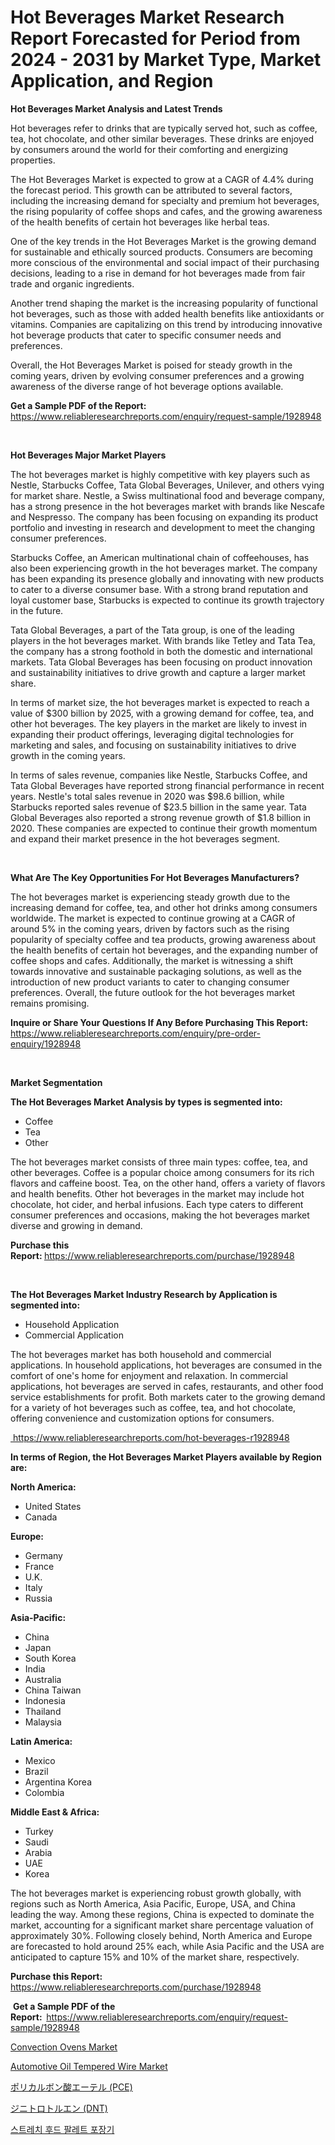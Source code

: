 <p><h1>Hot Beverages Market Research Report Forecasted for Period from 2024 -  2031 by Market Type, Market Application, and Region</h1></p><p><strong>Hot Beverages Market Analysis and Latest Trends</strong></p>
<p><p>Hot beverages refer to drinks that are typically served hot, such as coffee, tea, hot chocolate, and other similar beverages. These drinks are enjoyed by consumers around the world for their comforting and energizing properties.</p><p>The Hot Beverages Market is expected to grow at a CAGR of 4.4% during the forecast period. This growth can be attributed to several factors, including the increasing demand for specialty and premium hot beverages, the rising popularity of coffee shops and cafes, and the growing awareness of the health benefits of certain hot beverages like herbal teas.</p><p>One of the key trends in the Hot Beverages Market is the growing demand for sustainable and ethically sourced products. Consumers are becoming more conscious of the environmental and social impact of their purchasing decisions, leading to a rise in demand for hot beverages made from fair trade and organic ingredients.</p><p>Another trend shaping the market is the increasing popularity of functional hot beverages, such as those with added health benefits like antioxidants or vitamins. Companies are capitalizing on this trend by introducing innovative hot beverage products that cater to specific consumer needs and preferences.</p><p>Overall, the Hot Beverages Market is poised for steady growth in the coming years, driven by evolving consumer preferences and a growing awareness of the diverse range of hot beverage options available.</p></p>
<p><strong>Get a Sample PDF of the Report:&nbsp;</strong> <a href="https://www.reliableresearchreports.com/enquiry/request-sample/1928948">https://www.reliableresearchreports.com/enquiry/request-sample/1928948</a></p>
<p>&nbsp;</p>
<p><strong>Hot Beverages Major Market Players</strong></p>
<p><p>The hot beverages market is highly competitive with key players such as Nestle, Starbucks Coffee, Tata Global Beverages, Unilever, and others vying for market share. Nestle, a Swiss multinational food and beverage company, has a strong presence in the hot beverages market with brands like Nescafe and Nespresso. The company has been focusing on expanding its product portfolio and investing in research and development to meet the changing consumer preferences.</p><p>Starbucks Coffee, an American multinational chain of coffeehouses, has also been experiencing growth in the hot beverages market. The company has been expanding its presence globally and innovating with new products to cater to a diverse consumer base. With a strong brand reputation and loyal customer base, Starbucks is expected to continue its growth trajectory in the future.</p><p>Tata Global Beverages, a part of the Tata group, is one of the leading players in the hot beverages market. With brands like Tetley and Tata Tea, the company has a strong foothold in both the domestic and international markets. Tata Global Beverages has been focusing on product innovation and sustainability initiatives to drive growth and capture a larger market share.</p><p>In terms of market size, the hot beverages market is expected to reach a value of $300 billion by 2025, with a growing demand for coffee, tea, and other hot beverages. The key players in the market are likely to invest in expanding their product offerings, leveraging digital technologies for marketing and sales, and focusing on sustainability initiatives to drive growth in the coming years.</p><p>In terms of sales revenue, companies like Nestle, Starbucks Coffee, and Tata Global Beverages have reported strong financial performance in recent years. Nestle's total sales revenue in 2020 was $98.6 billion, while Starbucks reported sales revenue of $23.5 billion in the same year. Tata Global Beverages also reported a strong revenue growth of $1.8 billion in 2020. These companies are expected to continue their growth momentum and expand their market presence in the hot beverages segment.</p></p>
<p>&nbsp;</p>
<p><strong>What Are The Key Opportunities For Hot Beverages Manufacturers?</strong></p>
<p><p>The hot beverages market is experiencing steady growth due to the increasing demand for coffee, tea, and other hot drinks among consumers worldwide. The market is expected to continue growing at a CAGR of around 5% in the coming years, driven by factors such as the rising popularity of specialty coffee and tea products, growing awareness about the health benefits of certain hot beverages, and the expanding number of coffee shops and cafes. Additionally, the market is witnessing a shift towards innovative and sustainable packaging solutions, as well as the introduction of new product variants to cater to changing consumer preferences. Overall, the future outlook for the hot beverages market remains promising.</p></p>
<p><strong>Inquire or Share Your Questions If Any Before Purchasing This Report:</strong> <a href="https://www.reliableresearchreports.com/enquiry/pre-order-enquiry/1928948">https://www.reliableresearchreports.com/enquiry/pre-order-enquiry/1928948</a></p>
<p>&nbsp;</p>
<p><strong>Market Segmentation</strong></p>
<p><strong>The Hot Beverages Market Analysis by types is segmented into:</strong></p>
<p><ul><li>Coffee</li><li>Tea</li><li>Other</li></ul></p>
<p><p>The hot beverages market consists of three main types: coffee, tea, and other beverages. Coffee is a popular choice among consumers for its rich flavors and caffeine boost. Tea, on the other hand, offers a variety of flavors and health benefits. Other hot beverages in the market may include hot chocolate, hot cider, and herbal infusions. Each type caters to different consumer preferences and occasions, making the hot beverages market diverse and growing in demand.</p></p>
<p><strong>Purchase this Report:&nbsp;</strong><a href="https://www.reliableresearchreports.com/purchase/1928948">https://www.reliableresearchreports.com/purchase/1928948</a></p>
<p>&nbsp;</p>
<p><strong>The Hot Beverages Market Industry Research by Application is segmented into:</strong></p>
<p><ul><li>Household Application</li><li>Commercial Application</li></ul></p>
<p><p>The hot beverages market has both household and commercial applications. In household applications, hot beverages are consumed in the comfort of one's home for enjoyment and relaxation. In commercial applications, hot beverages are served in cafes, restaurants, and other food service establishments for profit. Both markets cater to the growing demand for a variety of hot beverages such as coffee, tea, and hot chocolate, offering convenience and customization options for consumers.</p></p>
<p><a href="https://www.reliableresearchreports.com/hot-beverages-r1928948">&nbsp;https://www.reliableresearchreports.com/hot-beverages-r1928948</a></p>
<p><strong>In terms of Region, the Hot Beverages Market Players available by Region are:</strong></p>
<p>
    <p> <strong> North America: </strong>
        <ul>
            <li>United States</li>
            <li>Canada</li>
        </ul>
        </p> 
    <p> <strong> Europe: </strong>
        <ul>
            <li>Germany</li>
            <li>France</li>
            <li>U.K.</li>
            <li>Italy</li>
            <li>Russia</li>
        </ul>
        </p> 
    <p> <strong> Asia-Pacific: </strong>
        <ul>
            <li>China</li>
            <li>Japan</li>
            <li>South Korea</li>
            <li>India</li>
            <li>Australia</li>
            <li>China Taiwan</li>
            <li>Indonesia</li>
            <li>Thailand</li>
            <li>Malaysia</li>
        </ul>
        </p> 
    <p> <strong> Latin America: </strong>
        <ul>
            <li>Mexico</li>
            <li>Brazil</li>
            <li>Argentina Korea</li>
            <li>Colombia</li>
        </ul>
        </p> 
    <p> <strong> Middle East & Africa: </strong>
        <ul>
            <li>Turkey</li>
            <li>Saudi</li>
            <li>Arabia</li>
            <li>UAE</li>
            <li>Korea</li>
        </ul>
    </p>
    </p>
<p><p>The hot beverages market is experiencing robust growth globally, with regions such as North America, Asia Pacific, Europe, USA, and China leading the way. Among these regions, China is expected to dominate the market, accounting for a significant market share percentage valuation of approximately 30%. Following closely behind, North America and Europe are forecasted to hold around 25% each, while Asia Pacific and the USA are anticipated to capture 15% and 10% of the market share, respectively.</p></p>
<p><strong>Purchase this Report: </strong><a href="https://www.reliableresearchreports.com/purchase/1928948">https://www.reliableresearchreports.com/purchase/1928948</a></p>
<p>&nbsp;<strong>Get a Sample PDF of the Report:&nbsp;&nbsp;</strong><a href="https://www.reliableresearchreports.com/enquiry/request-sample/1928948">https://www.reliableresearchreports.com/enquiry/request-sample/1928948</a></p>
<p><strong></strong></p>
<p><p><a href="https://github.com/MyrtisWest1/Market-Research-Report-List-1/blob/main/convection-ovens-market.md">Convection Ovens Market</a></p><p><a href="https://github.com/brenzgnarento/Market-Research-Report-List-2/blob/main/automotive-oil-tempered-wire-market.md">Automotive Oil Tempered Wire Market</a></p><p><a href="https://github.com/ihabdkwlxs948/Market-Research-Report-List-2/blob/main/9888714117063.md">ポリカルボン酸エーテル (PCE)</a></p><p><a href="https://github.com/dadanedu33/Market-Research-Report-List-2/blob/main/6960037117064.md">ジニトロトルエン (DNT)</a></p><p><a href="https://medium.com/@mnsnahidhasan36_12794/%EC%8A%A4%ED%8A%B8%EB%A0%88%EC%B9%98-%ED%9B%84%EB%93%9C-%ED%8C%8C%EB%A0%88%ED%8A%B8-%ED%8F%AC%EC%9E%A5%EA%B8%B0%EA%B3%84-%EC%8B%9C%EC%9E%A5-%EC%A0%90%EC%9C%A0%EC%9C%A8-%EB%B0%8F-%EC%8B%9C%EC%9E%A5-%EB%B6%84%EC%84%9D-%EC%84%B1%EC%9E%A5-%EB%8F%99%ED%96%A5-%EB%B0%8F-2024-2031-%EA%B8%B0%EA%B0%84%EC%9D%98-%EC%98%88%EC%B8%A1-c1167c1e722c">스트레치 후드 팔레트 포장기</a></p></p>